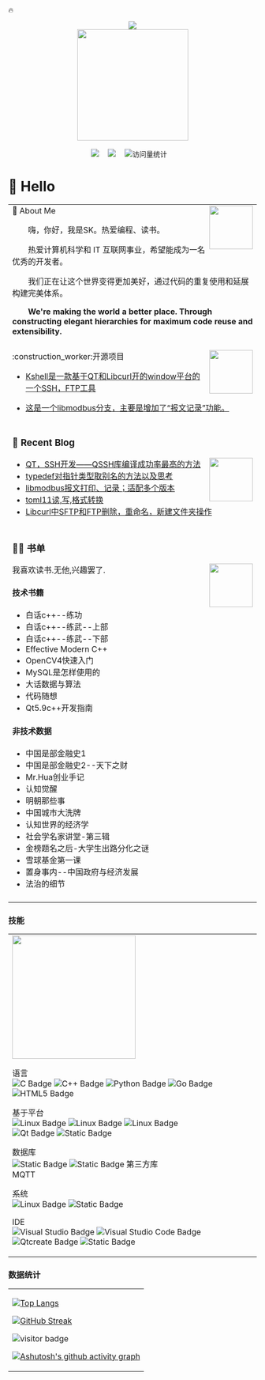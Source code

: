:fire:  
<div align="center">
 <!-- dynamic typing effect 动态打字效果 -->
  <div>
    <a href="https://blog.sunguoqi.com/">
      <img src="https://readme-typing-svg.demolab.com?font=Fira+Code&pause=1000&width=435&lines=cout<<%22Hello%2C%20World%22<<endl;学习是一种习惯!&center=true&size=27" />
    </a>
  </div>  
  <!-- knock code pictures 敲代码的图片 -->
  <picture>
    <source media="(prefers-color-scheme: dark)" srcset="https://cdn.jsdelivr.net/gh/sun0225SUN/sun0225SUN/assets/images/coding.gif" />
    <source media="(prefers-color-scheme: light)" srcset="https://cdn.jsdelivr.net/gh/sun0225SUN/sun0225SUN/assets/images/developer.svg" height="225px" />
    <img src="https://cdn.jsdelivr.net/gh/sun0225SUN/sun0225SUN/assets/images/coding.gif" />
  </picture>

  <!-- for beauty 留个空行好看点 -->
  <div>&nbsp;</div>  
   <!-- profile logo 个人资料徽标 -->
  <div>
    <a href="https://blog.csdn.net/weixin_46537765"><img src="https://img.shields.io/badge/CSDN-博客-8c36db" /></a>&emsp;
    <a href="https://space.bilibili.com/448488855/"><img src="https://img.shields.io/badge/Bilibili-B站-ff69b4" /></a>&emsp;
    <!-- visitor -->
    <img src="https://komarev.com/ghpvc/?username=shikai-123&label=Views&color=orange&style=flat" alt="访问量统计" />&emsp;

  </div> 

</div>

# 🙋 Hello

<table>  
<tr><td>
🤺 About Me

<img align="right" width="88" src="https://cdn.jsdelivr.net/gh/sun0225SUN/sun0225SUN/assets/images/jobs.png" />

<p>&emsp;&emsp;嗨，你好，我是SK。热爱编程、读书。</p>
<p>&emsp;&emsp;热爱计算机科学和 IT 互联网事业，希望能成为一名优秀的开发者。</p>
<p>&emsp;&emsp;我们正在让这个世界变得更加美好，通过代码的重复使用和延展构建完美体系。</p>
<p>&emsp;&emsp;<strong>We're making the world a better place. Through constructing elegant hierarchies for maximum code reuse and extensibility.</strong></p>
</td></tr>  

<tr><td>

<tr><td>
:construction_worker:开源项目

<img align="right" width="88" src="https://cdn.jsdelivr.net/gh/sun0225SUN/sun0225SUN@master/assets/images/coding.gif" />

* <a href='https://github.com/shikai-123/KShell' target='_blank'>Kshell是一款基于QT和Libcurl开的window平台的一个SSH，FTP工具</a>
  
* <a href='https://github.com/shikai-123/libmodbus' target='_blank'>这是一个libmodbus分支，主要是增加了“报文记录”功能。</a>


</td></tr>  

<tr><td>
 
### 📃 Recent Blog  
<img align="right" width="88" src="https://cdn.jsdelivr.net/gh/sun0225SUN/sun0225SUN/assets/images/astronaut.png" />  

<!-- START_SECTION:blog -->
* <a href='http://t.csdnimg.cn/zEfzo' target='_blank'>QT，SSH开发——QSSH库编译成功率最高的方法</a> 
* <a href='http://t.csdnimg.cn/QFge6' target='_blank'>typedef对指针类型取别名的方法以及思考</a>
* <a href='http://t.csdnimg.cn/pbHsK/' target='_blank'>libmodbus报文打印、记录；适配多个版本</a>
* <a href='http://t.csdnimg.cn/At8Zc' target='_blank'>toml11读,写,格式转换</a>
* <a href='http://t.csdnimg.cn/d7o4l' target='_blank'>Libcurl中SFTP和FTP删除，重命名，新建文件夹操作</a>
<!-- END_SECTION:blog -->
</td></tr>

<tr><td>
 
### 🤾‍♂️ 书单
 我喜欢读书.无他,兴趣罢了.
<img align="right" width="88" src="https://cdn.jsdelivr.net/gh/sun0225SUN/sun0225SUN/assets/images/artist.png" />
<!-- START_SECTION:douban -->
#### 技术书籍
* 白话c++--练功
* 白话c++--练武--上部
* 白话c++--练武--下部
* Effective Modern C++
* OpenCV4快速入门
* MySQL是怎样使用的
* 大话数据与算法
* 代码随想
* Qt5.9c++开发指南
#### 非技术数据
* 中国是部金融史1  
* 中国是部金融史2--天下之财
* Mr.Hua创业手记
* 认知觉醒
* 明朝那些事
* 中国城市大洗牌
* 认知世界的经济学
* 社会学名家讲堂-第三辑
* 金榜题名之后-大学生出路分化之谜
* 雪球基金第一课
* 置身事内--中国政府与经济发展
* 法治的细节
<!-- END_SECTION:douban -->
</td></tr>

<tr><td> 

</table>

### 技能
<table>
 </td></tr>
<tr><td> 
<!-- just img 图片 -->
<img src="https://cdn.jsdelivr.net/gh/sun0225SUN/sun0225SUN/assets/images/man.png" width="250" height="250" />

<!--  skill badge 技能徽章 -->  
语言  
![C Badge](https://img.shields.io/badge/C-A8B9CC?logo=c&logoColor=fff&style=flat)
![C++ Badge](https://img.shields.io/badge/C++11`17-00599C?logo=cplusplus&logoColor=fff&style=flat)
![Python Badge](https://img.shields.io/badge/Python-3776AB?logo=python&logoColor=fff&style=flat)
![Go Badge](https://img.shields.io/badge/Go-bule?style=flat&logo=go&logoColor=red&logoSize=auto)
![HTML5 Badge](https://img.shields.io/badge/HTML5-E34F26?logo=html5&logoColor=fff&style=flat)  

基于平台  
![Linux Badge](https://img.shields.io/badge/Linux系统编程-FCC624?logo=linux&logoColor=000&style=flat)
![Linux Badge](https://img.shields.io/badge/Linux网络编程-FCC624?logo=linux&logoColor=000&style=flat)
![Linux Badge](https://img.shields.io/badge/Linux驱动-FCC624?logo=linux&logoColor=000&style=flat)  
![Qt Badge](https://img.shields.io/badge/Qt-41CD52?logo=qt&logoColor=fff&style=flat)
![Static Badge](https://img.shields.io/badge/OpenCV-%235C3EE8?style=flat&logo=opencv&logoColor=white&logoSize=auto)


数据库  
![Static Badge](https://img.shields.io/badge/MySQL-%234479A1?style=flat&logo=mysql&logoColor=white&logoSize=auto)
![Static Badge](https://img.shields.io/badge/SQLite-%23003B57?style=flat&logo=sqlite&logoColor=white&logoSize=auto)
第三方库  
MQTT


系统  
![Linux Badge](https://img.shields.io/badge/Linux-FCC624?logo=linux&logoColor=000&style=flat)
![Static Badge](https://img.shields.io/badge/Windows-%23003399?style=flat&logo=windows10&logoColor=white&logoSize=auto)  

IDE  
![Visual Studio Badge](https://img.shields.io/badge/Visual%20Studio-5C2D91?logo=visualstudio&logoColor=fff&style=flat)
![Visual Studio Code Badge](https://img.shields.io/badge/Visual%20Studio%20Code-007ACC?logo=visualstudiocode&logoColor=fff&style=flat)
![Qtcreate Badge](https://img.shields.io/badge/Qtcreate-41CD52?logo=qt&logoColor=fff&style=flat)
![Static Badge](https://img.shields.io/badge/pycharm-%23000000?style=flat&logo=pycharm&logoColor=white&logoSize=auto)



</table>

### 数据统计
<table>
 </td></tr>
<tr><td>  
 
[![Top Langs](https://github-readme-stats.vercel.app/api/top-langs/?username=shikai-123&layout=compact)](https://github.com/anuraghazra/github-readme-stats)

[![GitHub Streak](https://streak-stats.demolab.com/?user=shikai-123)](https://git.io/streak-stats)

![visitor badge](https://visitor-badge.glitch.me/badge?page_id=shikai-123.visitor-badge)  

[![Ashutosh's github activity graph](https://github-readme-activity-graph.vercel.app/graph?username=shikai-123&theme=vue)](https://github.com/ashutosh00710/github-readme-activity-graph)
</table>

